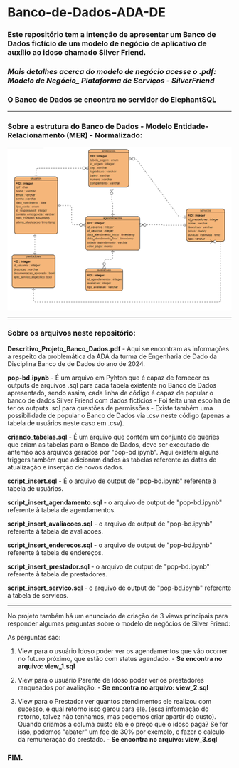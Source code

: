 # Banco-de-Dados-ADA-DE

### Este repositório tem a intenção de apresentar um Banco de Dados fictício de um modelo de negócio de aplicativo de auxílio ao idoso chamado Silver Friend.

### *Mais detalhes acerca do modelo de negócio acesse o .pdf: Modelo de Negócio_ Plataforma de Serviços - SilverFriend*

### O Banco de Dados se encontra no servidor do ElephantSQL

---------------------------------------------------------------------------------------------------------------------------------------------------------

### Sobre a estrutura do Banco de Dados - Modelo Entidade-Relacionamento (MER) - Normalizado:

![MER - Normalizado - Silver Friend](modelo_banco_dados.png)

---------------------------------------------------------------------------------------------------------------------------------------------------------
### Sobre os arquivos neste repositório:

**Descritivo_Projeto_Banco_Dados.pdf** - Aqui se encontram as informações a respeito da problemática da ADA da turma de Engenharia de Dado da Disciplina Banco de de Dados do ano de 2024.

**pop-bd.ipynb** - É um arquivo em Pyhton que é capaz de fornecer os outputs de arquivos .sql para cada tabela existente no Banco de Dados apresentado, sendo assim, cada linha de código é capaz de popular o banco de dados Silver Friend com dados fictícios - Foi feita uma escolha de ter os outputs .sql para questões de permissões - Existe também uma possibilidade de popular o Banco de Dados via .csv neste código (apenas a tabela de usuários neste caso em .csv).

**criando_tabelas.sql** - É um arquivo que contém um conjunto de queries que criam as tabelas para o Banco de Dados, deve ser executado de antemão aos arquivos gerados por "pop-bd.ipynb". Aqui existem alguns triggers também que adicionam dados às tabelas referente às datas de atualização e inserção de novos dados.

**script_insert.sql** - É o arquivo de output de "pop-bd.ipynb" referente à tabela de usuários.

**script_insert_agendamento.sql** -  o arquivo de output de "pop-bd.ipynb" referente à tabela de agendamentos.

**script_insert_avaliacoes.sql** -  o arquivo de output de "pop-bd.ipynb" referente à tabela de avaliacoes.

**script_insert_enderecos.sql** -  o arquivo de output de "pop-bd.ipynb" referente à tabela de endereços.

**script_insert_prestador.sql** -  o arquivo de output de "pop-bd.ipynb" referente à tabela de prestadores.

**script_insert_servico.sql** -  o arquivo de output de "pop-bd.ipynb" referente à tabela de servicos.

------------------------------------------------------------------------------------------------------------

No projeto também há um enunciado de criação de 3 views principais para responder algumas perguntas sobre o modelo de negócios de Silver Friend:

As perguntas são:

1) View para o usuário Idoso poder ver os agendamentos que vão ocorrer no futuro próximo, que estão com status agendado. - **Se encontra no arquivo: view_1.sql**

2) View para o usuário Parente de Idoso poder ver os prestadores ranqueados por avaliação. - **Se encontra no arquivo: view_2.sql**

3) View para o Prestador ver quantos atendimentos ele realizou com sucesso, e qual retorno isso gerou para ele. (essa informação do retorno, talvez não tenhamos, mas podemos criar apartir do custo). Quando criamos a columa custo ela é o preço que o idoso paga? Se for isso, podemos "abater" um fee de 30% por exemplo, e fazer o calculo da remuneração do prestado. - **Se encontra no arquivo: view_3.sql**

### FIM.

